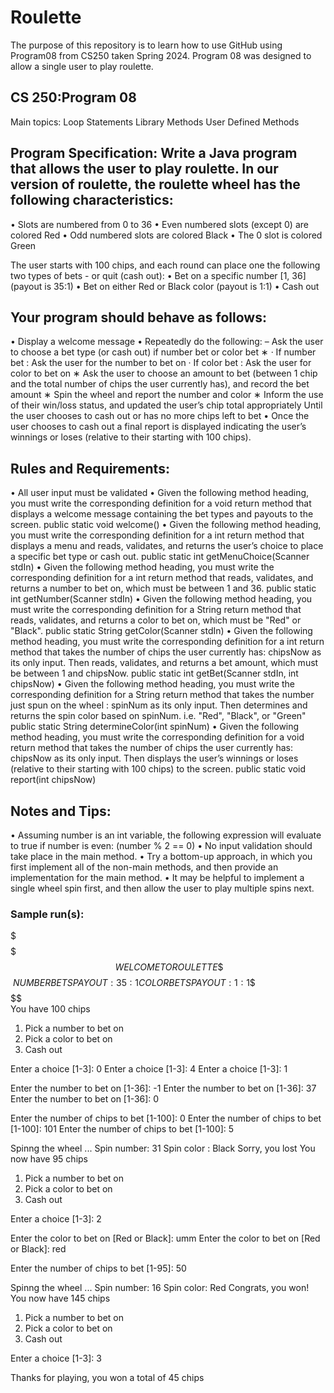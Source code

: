# Roulette
The purpose of this repository is to learn how to use GitHub using Program08 from CS250 taken Spring 2024. Program 08 was designed to allow a single user to play roulette.

## CS 250:Program 08
Main topics: Loop Statements
Library Methods User Defined Methods

## Program Specification: Write a Java program that allows the user to play roulette. In our version of roulette, the roulette wheel has the following characteristics:
• Slots are numbered from 0 to 36
• Even numbered slots (except 0) are colored Red
• Odd numbered slots are colored Black
• The 0 slot is colored Green

The user starts with 100 chips, and each round can place one the following two types of bets - or quit (cash out):
• Bet on a specific number [1, 36] (payout is 35:1)
• Bet on either Red or Black color (payout is 1:1)
• Cash out

## Your program should behave as follows:
• Display a welcome message
• Repeatedly do the following:
  – Ask the user to choose a bet type (or cash out) if number bet or color bet
    ∗ · If number bet : Ask the user for the number to bet on
      · If color bet : Ask the user for color to bet on
    ∗ Ask the user to choose an amount to bet (between 1 chip and the total number of chips the user currently has), and record the bet amount
    ∗ Spin the wheel and report the number and color
    ∗ Inform the use of their win/loss status, and updated the user’s chip total appropriately Until the user chooses to cash out or has no more chips left to bet
• Once the user chooses to cash out a final report is displayed indicating the user’s winnings or loses (relative to their starting with 100 chips).

## Rules and Requirements:
• All user input must be validated
• Given the following method heading, you must write the corresponding definition for a void return method that displays a welcome message containing the bet types and payouts to the screen.
public static void welcome()
• Given the following method heading, you must write the corresponding definition for a int return method that displays a menu and reads, validates, and returns the user’s choice to place a specific bet type or cash out.
public static int getMenuChoice(Scanner stdIn)
• Given the following method heading, you must write the corresponding definition for a int return method that reads, validates, and returns a number to bet on, which must be between 1 and 36.
public static int getNumber(Scanner stdIn)
• Given the following method heading, you must write the corresponding definition for a String return method that reads, validates, and returns a color to bet on, which must be "Red" or "Black".
public static String getColor(Scanner stdIn)
• Given the following method heading, you must write the corresponding definition for a int return method that takes the number of chips the user currently has: chipsNow as its only input. Then reads, validates, and returns a bet amount, which must be between 1 and chipsNow.
public static int getBet(Scanner stdIn, int chipsNow)
• Given the following method heading, you must write the corresponding definition for a String return method that takes the number just spun on the wheel : spinNum as its only input. Then determines and returns the spin color based on spinNum. i.e. "Red", "Black", or "Green"
public static String determineColor(int spinNum)
• Given the following method heading, you must write the corresponding definition for a void return method that takes the number of chips the user currently has: chipsNow as its only input. Then displays the user’s winnings or loses (relative to their starting with 100 chips) to the screen.
public static void report(int chipsNow)

## Notes and Tips:
• Assuming number is an int variable, the following expression will evaluate to true if number is even: (number % 2 == 0)
• No input validation should take place in the main method.
• Try a bottom-up approach, in which you first implement all of the non-main methods, and then provide an implementation for the main method.
• It may be helpful to implement a single wheel spin first, and then allow the user to play multiple spins next.

### Sample run(s):
\$$$$$$$$$$$$$$$$$$$$$$$$$$$$\
    WELCOME TO ROULETTE
\$$$$$$$$$$$$$$$$$$$$$$$$$$$$\
  NUMBER BETS PAYOUT: 35:1
   COLOR BETS PAYOUT: 1:1
\$$$$$$$$$$$$$$$$$$$$$$$$$$$$\
You have 100 chips

1. Pick a number to bet on
2. Pick a color to bet on
3. Cash out

Enter a choice [1-3]: 0
Enter a choice [1-3]: 4
Enter a choice [1-3]: 1

Enter the number to bet on [1-36]: -1
Enter the number to bet on [1-36]: 37
Enter the number to bet on [1-36]: 0

Enter the number of chips to bet [1-100]: 0
Enter the number of chips to bet [1-100]: 101
Enter the number of chips to bet [1-100]: 5

Spinng the wheel ...
Spin number: 31
Spin color : Black
Sorry, you lost
You now have 95 chips

1. Pick a number to bet on
2. Pick a color to bet on
3. Cash out

Enter a choice [1-3]: 2

Enter the color to bet on [Red or Black]: umm
Enter the color to bet on [Red or Black]: red

Enter the number of chips to bet [1-95]: 50

Spinng the wheel ...
Spin number: 16
Spin color: Red
Congrats, you won!
You now have 145 chips

1. Pick a number to bet on
2. Pick a color to bet on
3. Cash out

Enter a choice [1-3]: 3

Thanks for playing, you won a total of 45 chips
